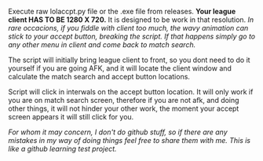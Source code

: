 Execute raw lolaccpt.py file or the .exe file from releases. **Your league client HAS TO BE 1280 X 720.** It is designed to be work in that resolution.
*In rare occacions, if you fiddle with client too much, the wavy animation can stick to your accept button, breaking the script. If that happens simply go to any other menu in client and come back to match search.*

The script will initially bring league client to front, so you dont need to do it yourself if you are going AFK, and it will locate the client window and calculate the match search and accept button locations. 

Script will click in interwals on the accept button location. It will only work if you are on match search screen, therefore if you are not afk, and doing other things, it will not hinder your other work, the moment your accept screen appears it will still click for you. 

*For whom it may concern, I don't do github stuff, so if there are any mistakes in my way of doing things feel free to share them with me. This is like a github learning test project.* 
